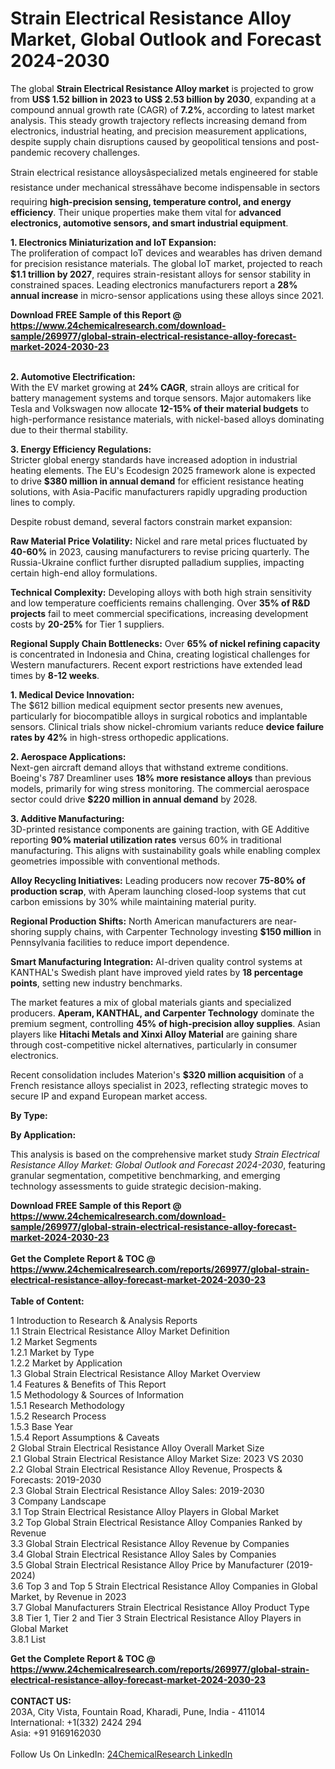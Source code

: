 <h1>Strain Electrical Resistance Alloy Market, Global Outlook and Forecast 2024-2030</h1><p>The global <strong>Strain Electrical Resistance Alloy market</strong> is projected to grow from <strong>US$ 1.52 billion in 2023 to US$ 2.53 billion by 2030</strong>, expanding at a compound annual growth rate (CAGR) of <strong>7.2%</strong>, according to latest market analysis. This steady growth trajectory reflects increasing demand from electronics, industrial heating, and precision measurement applications, despite supply chain disruptions caused by geopolitical tensions and post-pandemic recovery challenges.</p><p>Strain electrical resistance alloysâspecialized metals engineered for stable resistance under mechanical stressâhave become indispensable in sectors requiring <strong>high-precision sensing, temperature control, and energy efficiency</strong>. Their unique properties make them vital for <strong>advanced electronics, automotive sensors, and smart industrial equipment</strong>.</p><p><strong>1. Electronics Miniaturization and IoT Expansion:</strong><br>
The proliferation of compact IoT devices and wearables has driven demand for precision resistance materials. The global IoT market, projected to reach <strong>$1.1 trillion by 2027</strong>, requires strain-resistant alloys for sensor stability in constrained spaces. Leading electronics manufacturers report a <strong>28% annual increase</strong> in micro-sensor applications using these alloys since 2021.</p><div><b>Download FREE Sample of this Report @ 
            <a href="https://www.24chemicalresearch.com/download-sample/269977/global-strain-electrical-resistance-alloy-forecast-market-2024-2030-23">
            https://www.24chemicalresearch.com/download-sample/269977/global-strain-electrical-resistance-alloy-forecast-market-2024-2030-23</a></b></div><br><p><strong>2. Automotive Electrification:</strong><br>
With the EV market growing at <strong>24% CAGR</strong>, strain alloys are critical for battery management systems and torque sensors. Major automakers like Tesla and Volkswagen now allocate <strong>12-15% of their material budgets</strong> to high-performance resistance materials, with nickel-based alloys dominating due to their thermal stability.</p><p><strong>3. Energy Efficiency Regulations:</strong><br>
Stricter global energy standards have increased adoption in industrial heating elements. The EU's Ecodesign 2025 framework alone is expected to drive <strong>$380 million in annual demand</strong> for efficient resistance heating solutions, with Asia-Pacific manufacturers rapidly upgrading production lines to comply.</p><p>Despite robust demand, several factors constrain market expansion:</p><p><strong>Raw Material Price Volatility:</strong> Nickel and rare metal prices fluctuated by <strong>40-60%</strong> in 2023, causing manufacturers to revise pricing quarterly. The Russia-Ukraine conflict further disrupted palladium supplies, impacting certain high-end alloy formulations.</p><p><strong>Technical Complexity:</strong> Developing alloys with both high strain sensitivity and low temperature coefficients remains challenging. Over <strong>35% of R&amp;D projects</strong> fail to meet commercial specifications, increasing development costs by <strong>20-25%</strong> for Tier 1 suppliers.</p><p><strong>Regional Supply Chain Bottlenecks:</strong> Over <strong>65% of nickel refining capacity</strong> is concentrated in Indonesia and China, creating logistical challenges for Western manufacturers. Recent export restrictions have extended lead times by <strong>8-12 weeks</strong>.</p><p><strong>1. Medical Device Innovation:</strong><br>
The $612 billion medical equipment sector presents new avenues, particularly for biocompatible alloys in surgical robotics and implantable sensors. Clinical trials show nickel-chromium variants reduce <strong>device failure rates by 42%</strong> in high-stress orthopedic applications.</p><p><strong>2. Aerospace Applications:</strong><br>
Next-gen aircraft demand alloys that withstand extreme conditions. Boeing's 787 Dreamliner uses <strong>18% more resistance alloys</strong> than previous models, primarily for wing stress monitoring. The commercial aerospace sector could drive <strong>$220 million in annual demand</strong> by 2028.</p><p><strong>3. Additive Manufacturing:</strong><br>
3D-printed resistance components are gaining traction, with GE Additive reporting <strong>90% material utilization rates</strong> versus 60% in traditional manufacturing. This aligns with sustainability goals while enabling complex geometries impossible with conventional methods.</p><p><strong>Alloy Recycling Initiatives:</strong> Leading producers now recover <strong>75-80% of production scrap</strong>, with Aperam launching closed-loop systems that cut carbon emissions by 30% while maintaining material purity.</p><p><strong>Regional Production Shifts:</strong> North American manufacturers are near-shoring supply chains, with Carpenter Technology investing <strong>$150 million</strong> in Pennsylvania facilities to reduce import dependence.</p><p><strong>Smart Manufacturing Integration:</strong> AI-driven quality control systems at KANTHAL's Swedish plant have improved yield rates by <strong>18 percentage points</strong>, setting new industry benchmarks.</p><p>The market features a mix of global materials giants and specialized producers. <strong>Aperam, KANTHAL, and Carpenter Technology</strong> dominate the premium segment, controlling <strong>45% of high-precision alloy supplies</strong>. Asian players like <strong>Hitachi Metals and Xinxi Alloy Material</strong> are gaining share through cost-competitive nickel alternatives, particularly in consumer electronics.</p><p>Recent consolidation includes Materion's <strong>$320 million acquisition</strong> of a French resistance alloys specialist in 2023, reflecting strategic moves to secure IP and expand European market access.</p><p><strong>By Type:</strong></p><p><strong>By Application:</strong></p><p>This analysis is based on the comprehensive market study <em>Strain Electrical Resistance Alloy Market: Global Outlook and Forecast 2024-2030</em>, featuring granular segmentation, competitive benchmarking, and emerging technology assessments to guide strategic decision-making.</p><div><b>Download FREE Sample of this Report @ 
            <a href="https://www.24chemicalresearch.com/download-sample/269977/global-strain-electrical-resistance-alloy-forecast-market-2024-2030-23">
            https://www.24chemicalresearch.com/download-sample/269977/global-strain-electrical-resistance-alloy-forecast-market-2024-2030-23</a></b></div><br><div><b>Get the Complete Report & TOC @ 
            <a href="https://www.24chemicalresearch.com/reports/269977/global-strain-electrical-resistance-alloy-forecast-market-2024-2030-23">
            https://www.24chemicalresearch.com/reports/269977/global-strain-electrical-resistance-alloy-forecast-market-2024-2030-23</a></b></div><br>
            <b>Table of Content:</b><p>1 Introduction to Research & Analysis Reports<br />
    1.1 Strain Electrical Resistance Alloy Market Definition<br />
    1.2 Market Segments<br />
        1.2.1 Market by Type<br />
        1.2.2 Market by Application<br />
    1.3 Global Strain Electrical Resistance Alloy Market Overview<br />
    1.4 Features & Benefits of This Report<br />
    1.5 Methodology & Sources of Information<br />
        1.5.1 Research Methodology<br />
        1.5.2 Research Process<br />
        1.5.3 Base Year<br />
        1.5.4 Report Assumptions & Caveats<br />
2 Global Strain Electrical Resistance Alloy Overall Market Size<br />
    2.1 Global Strain Electrical Resistance Alloy Market Size: 2023 VS 2030<br />
    2.2 Global Strain Electrical Resistance Alloy Revenue, Prospects & Forecasts: 2019-2030<br />
    2.3 Global Strain Electrical Resistance Alloy Sales: 2019-2030<br />
3 Company Landscape<br />
    3.1 Top Strain Electrical Resistance Alloy Players in Global Market<br />
    3.2 Top Global Strain Electrical Resistance Alloy Companies Ranked by Revenue<br />
    3.3 Global Strain Electrical Resistance Alloy Revenue by Companies<br />
    3.4 Global Strain Electrical Resistance Alloy Sales by Companies<br />
    3.5 Global Strain Electrical Resistance Alloy Price by Manufacturer (2019-2024)<br />
    3.6 Top 3 and Top 5 Strain Electrical Resistance Alloy Companies in Global Market, by Revenue in 2023<br />
    3.7 Global Manufacturers Strain Electrical Resistance Alloy Product Type<br />
    3.8 Tier 1, Tier 2 and Tier 3 Strain Electrical Resistance Alloy Players in Global Market<br />
        3.8.1 List</p><div><b>Get the Complete Report & TOC @ 
            <a href="https://www.24chemicalresearch.com/reports/269977/global-strain-electrical-resistance-alloy-forecast-market-2024-2030-23">
            https://www.24chemicalresearch.com/reports/269977/global-strain-electrical-resistance-alloy-forecast-market-2024-2030-23</a></b></div><br><b>CONTACT US:</b><br>
            203A, City Vista, Fountain Road, Kharadi, Pune, India - 411014<br>
            International: +1(332) 2424 294<br>
            Asia: +91 9169162030 <br><br>
            Follow Us On LinkedIn: <a href="https://www.linkedin.com/company/24chemicalresearch/">24ChemicalResearch LinkedIn</a>